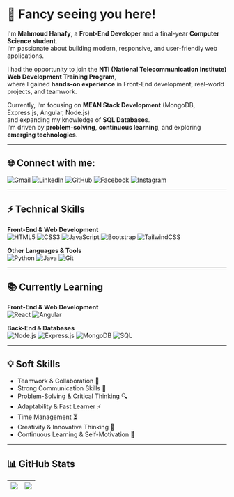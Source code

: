 # 👋 Fancy seeing you here!

I'm **Mahmoud Hanafy**, a **Front-End Developer** and a final-year **Computer Science student**.  
I’m passionate about building modern, responsive, and user-friendly web applications.  

I had the opportunity to join the **NTI (National Telecommunication Institute) Web Development Training Program**,  
where I gained **hands-on experience** in Front-End development, real-world projects, and teamwork.  

Currently, I’m focusing on **MEAN Stack Development** (MongoDB, Express.js, Angular, Node.js)  
and expanding my knowledge of **SQL Databases**.  
I’m driven by **problem-solving**, **continuous learning**, and exploring **emerging technologies**.  

---

## 🌐 Connect with me:
[![Gmail](https://img.shields.io/badge/Gmail-D14836?logo=gmail&logoColor=white)](mailto:mahmoodhanafi442@gmail.com)
[![LinkedIn](https://img.shields.io/badge/LinkedIn-0077B5?logo=linkedin&logoColor=white)](https://www.linkedin.com/in/mahmoud-hanafy442)
[![GitHub](https://img.shields.io/badge/GitHub-100000?logo=github&logoColor=white)](https://github.com/MahmoudHanafy19)
[![Facebook](https://img.shields.io/badge/Facebook-1877F2?logo=facebook&logoColor=white)](https://www.facebook.com/mahmood.hanafi.395)
[![Instagram](https://img.shields.io/badge/Instagram-E4405F?logo=instagram&logoColor=white)](https://www.instagram.com/ma7moud.hanafy)

---

## ⚡ Technical Skills
**Front-End & Web Development**  
![HTML5](https://img.shields.io/badge/HTML5-E34F26?logo=html5&logoColor=white)
![CSS3](https://img.shields.io/badge/CSS3-1572B6?logo=css3&logoColor=white)
![JavaScript](https://img.shields.io/badge/JavaScript-F7DF1E?logo=javascript&logoColor=black)
![Bootstrap](https://img.shields.io/badge/Bootstrap-7952B3?logo=bootstrap&logoColor=white)
![TailwindCSS](https://img.shields.io/badge/Tailwind_CSS-06B6D4?logo=tailwindcss&logoColor=white)

**Other Languages & Tools**  
![Python](https://img.shields.io/badge/Python-3776AB?logo=python&logoColor=white)
![Java](https://img.shields.io/badge/Java-ED8B00?logo=java&logoColor=white)
![Git](https://img.shields.io/badge/Git-F05032?logo=git&logoColor=white)

---

## 📚 Currently Learning
**Front-End & Web Development**  
![React](https://img.shields.io/badge/React-20232A?logo=react&logoColor=61DAFB)
![Angular](https://img.shields.io/badge/Angular-DD0031?logo=angular&logoColor=white)

**Back-End & Databases**  
![Node.js](https://img.shields.io/badge/Node.js-339933?logo=node.js&logoColor=white)
![Express.js](https://img.shields.io/badge/Express.js-000000?logo=express&logoColor=white)
![MongoDB](https://img.shields.io/badge/MongoDB-47A248?logo=mongodb&logoColor=white)
![SQL](https://img.shields.io/badge/SQL-003B57?logo=postgresql&logoColor=white)

---

## 💡 Soft Skills
- Teamwork & Collaboration 🤝  
- Strong Communication Skills 💬  
- Problem-Solving & Critical Thinking 🔍  
- Adaptability & Fast Learner ⚡  
- Time Management ⏳  
- Creativity & Innovative Thinking 🎨  
- Continuous Learning & Self-Motivation 🚀 

---

## 📊 GitHub Stats  

| <a href="https://github-readme-stats.vercel.app/api?username=MahmoudHanafy19&show_icons=true&theme=radical" target="_blank"><img src="https://github-readme-stats.vercel.app/api?username=MahmoudHanafy19&show_icons=true&theme=radical" /></a> | <a href="https://github-readme-stats.vercel.app/api/top-langs/?username=MahmoudHanafy19&layout=compact&theme=radical" target="_blank"><img src="https://github-readme-stats.vercel.app/api/top-langs/?username=MahmoudHanafy19&layout=compact&theme=radical" /></a> |
|---|---|
